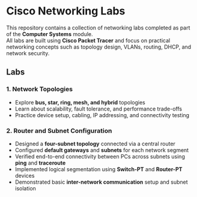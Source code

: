 # Cisco Networking Labs

This repository contains a collection of networking labs completed as part of the **Computer Systems** module.  
All labs are built using **Cisco Packet Tracer** and focus on practical networking concepts such as topology design, VLANs, routing, DHCP, and network security.

## Labs

### 1. Network Topologies
- Explore **bus, star, ring, mesh, and hybrid** topologies
- Learn about scalability, fault tolerance, and performance trade-offs
- Practice device setup, cabling, IP addressing, and connectivity testing

### 2. Router and Subnet Configuration
- Designed a **four-subnet topology** connected via a central router  
- Configured **default gateways** and **subnets** for each network segment  
- Verified end-to-end connectivity between PCs across subnets using **ping** and **traceroute**  
- Implemented logical segmentation using **Switch-PT** and **Router-PT** devices  
- Demonstrated basic **inter-network communication** setup and subnet isolation 